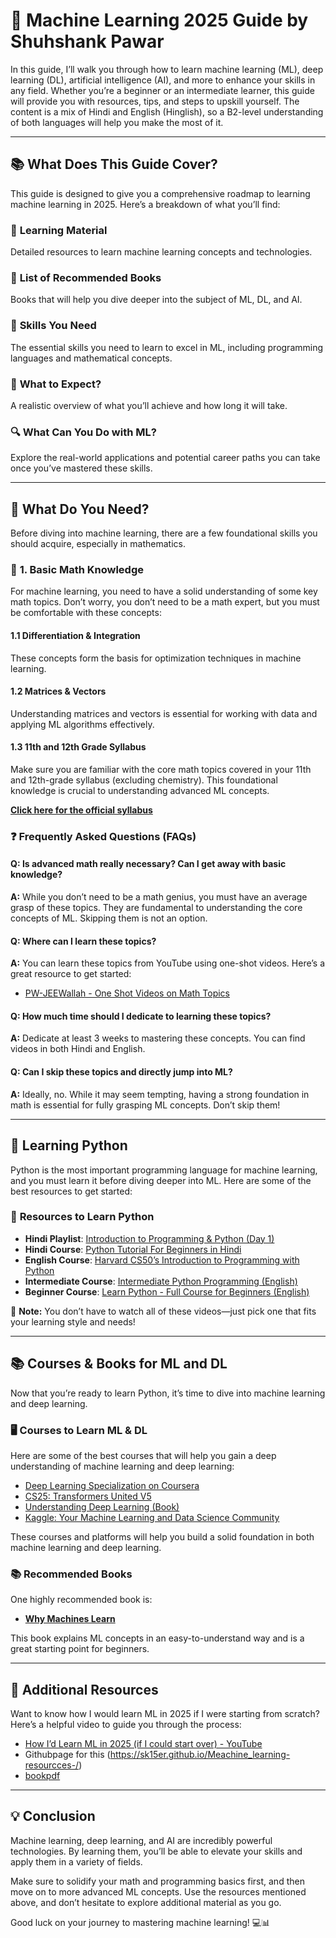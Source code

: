 # 🚀 **Machine Learning 2025 Guide** by **Shuhshank Pawar**

In this guide, I’ll walk you through how to learn machine learning (ML), deep learning (DL), artificial intelligence (AI), and more to enhance your skills in any field. Whether you’re a beginner or an intermediate learner, this guide will provide you with resources, tips, and steps to upskill yourself. The content is a mix of Hindi and English (Hinglish), so a B2-level understanding of both languages will help you make the most of it.

---

## 📚 **What Does This Guide Cover?**
This guide is designed to give you a comprehensive roadmap to learning machine learning in 2025. Here’s a breakdown of what you’ll find:

### 🧠 **Learning Material**
Detailed resources to learn machine learning concepts and technologies.
  
### 📖 **List of Recommended Books**
Books that will help you dive deeper into the subject of ML, DL, and AI.

### 🔧 **Skills You Need**
The essential skills you need to learn to excel in ML, including programming languages and mathematical concepts.

### 🎯 **What to Expect?**
A realistic overview of what you’ll achieve and how long it will take.

### 🔍 **What Can You Do with ML?**
Explore the real-world applications and potential career paths you can take once you’ve mastered these skills.

---

## 🔢 **What Do You Need?**  
Before diving into machine learning, there are a few foundational skills you should acquire, especially in mathematics.

### 📐 **1. Basic Math Knowledge**
For machine learning, you need to have a solid understanding of some key math topics. Don’t worry, you don’t need to be a math expert, but you must be comfortable with these concepts:

#### 1.1 **Differentiation & Integration**  
These concepts form the basis for optimization techniques in machine learning.

#### 1.2 **Matrices & Vectors**  
Understanding matrices and vectors is essential for working with data and applying ML algorithms effectively.

#### 1.3 **11th and 12th Grade Syllabus**  
Make sure you are familiar with the core math topics covered in your 11th and 12th-grade syllabus (excluding chemistry). This foundational knowledge is crucial to understanding advanced ML concepts.

**[Click here for the official syllabus](https://cdnbbsr.s3waas.gov.in/s3f8e59f4b2fe7c5705bf878bbd494ccdf/uploads/2024/10/2024102841.pdf)**

### ❓ **Frequently Asked Questions (FAQs)**

#### Q: **Is advanced math really necessary? Can I get away with basic knowledge?**
**A:** While you don’t need to be a math genius, you must have an average grasp of these topics. They are fundamental to understanding the core concepts of ML. Skipping them is not an option.

#### Q: **Where can I learn these topics?**
**A:** You can learn these topics from YouTube using one-shot videos. Here’s a great resource to get started:
- [PW-JEEWallah - One Shot Videos on Math Topics](https://www.youtube.com/@PW-JEEWallah)

#### Q: **How much time should I dedicate to learning these topics?**
**A:** Dedicate at least 3 weeks to mastering these concepts. You can find videos in both Hindi and English.

#### Q: **Can I skip these topics and directly jump into ML?**
**A:** Ideally, no. While it may seem tempting, having a strong foundation in math is essential for fully grasping ML concepts. Don’t skip them!

---

## 🐍 **Learning Python**  
Python is the most important programming language for machine learning, and you must learn it before diving deeper into ML. Here are some of the best resources to get started:

### 🎥 **Resources to Learn Python**

- **Hindi Playlist**: [Introduction to Programming & Python (Day 1)](https://www.youtube.com/watch?v=xyx_pR7t1nk)  
- **Hindi Course**: [Python Tutorial For Beginners in Hindi](https://www.youtube.com/watch?v=7yL9vXJkCUw)  
- **English Course**: [Harvard CS50’s Introduction to Programming with Python](https://www.youtube.com/watch?v=7OhB6IFySHw)  
- **Intermediate Course**: [Intermediate Python Programming (English)](https://www.youtube.com/watch?v=ehbXtZnbbxI)  
- **Beginner Course**: [Learn Python - Full Course for Beginners (English)](https://www.youtube.com/watch?v=_uQrJ0TkZlc)

🔔 **Note:** You don’t have to watch all of these videos—just pick one that fits your learning style and needs!

---

## 📚 **Courses & Books for ML and DL**  
Now that you’re ready to learn Python, it’s time to dive into machine learning and deep learning.

### 🖥 **Courses to Learn ML & DL**

Here are some of the best courses that will help you gain a deep understanding of machine learning and deep learning:

- [Deep Learning Specialization on Coursera](https://www.coursera.org/specializations/deep-learning)
- [CS25: Transformers United V5](https://www.cs25.io/)
- [Understanding Deep Learning (Book)](https://www.amazon.com/Understanding-Deep-Learning-Algorithms-Machine/dp/1633430270)
- [Kaggle: Your Machine Learning and Data Science Community](https://www.kaggle.com/)

These courses and platforms will help you build a solid foundation in both machine learning and deep learning.

### 📚 **Recommended Books**

One highly recommended book is:

- [**Why Machines Learn**](https://www.amazon.in/WHY-MACHINES-LEARN-Shivendra-Kumar/dp/9386551306)

This book explains ML concepts in an easy-to-understand way and is a great starting point for beginners.

---

## 🎥 **Additional Resources**  
Want to know how I would learn ML in 2025 if I were starting from scratch? Here’s a helpful video to guide you through the process:

- [How I’d Learn ML in 2025 (if I could start over) - YouTube](https://www.youtube.com/watch?v=ft4H25nqXYk)
- Githubpage for this (https://sk15er.github.io/Meachine_learning-resourcces-/)
- [bookpdf](https://1lib.sk/book/29361599/e2e47e/why-machines-learn-the-elegant-math-behind-modern-ai.html)

---

## 💡 **Conclusion**  
Machine learning, deep learning, and AI are incredibly powerful technologies. By learning them, you’ll be able to elevate your skills and apply them in a variety of fields. 

Make sure to solidify your math and programming basics first, and then move on to more advanced ML concepts. Use the resources mentioned above, and don’t hesitate to explore additional material as you go.

Good luck on your journey to mastering machine learning! 💻📊
